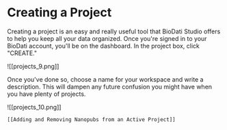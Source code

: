 # Creating a Project

Creating a project is an easy and really useful tool that BioDati Studio offers to help you keep all your data organized.
Once you're signed in to your BioDati account, you'll be on the dashboard. In the project box, click "CREATE."

![[projects_9.png]]

   Once you've done so, choose a name for your workspace and write a description. This will dampen any future confusion you might have when you have plenty of projects.

![[projects_10.png]]

    [[Adding and Removing Nanopubs from an Active Project]]
